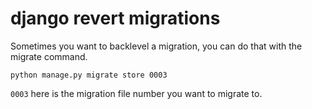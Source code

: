 # django revert migrations

Sometimes you want to backlevel a migration, you can do that with the migrate command.

```shell
python manage.py migrate store 0003
```

`0003` here is the migration file number you want to migrate to.
